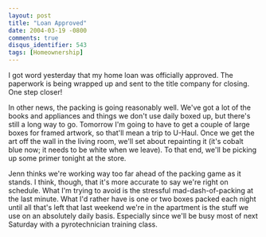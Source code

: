 ```yaml
---
layout: post
title: "Loan Approved"
date: 2004-03-19 -0800
comments: true
disqus_identifier: 543
tags: [Homeownership]
---
```

I got word yesterday that my home loan was officially approved. The
paperwork is being wrapped up and sent to the title company for closing.
One step closer!
 
 In other news, the packing is going reasonably well. We've got a lot of
the books and appliances and things we don't use daily boxed up, but
there's still a long way to go. Tomorrow I'm going to have to get a
couple of large boxes for framed artwork, so that'll mean a trip to
U-Haul. Once we get the art off the wall in the living room, we'll set
about repainting it (it's cobalt blue now; it needs to be white when we
leave). To that end, we'll be picking up some primer tonight at the
store.
 
 Jenn thinks we're working way too far ahead of the packing game as it
stands. I think, though, that it's more accurate to say we're right on
schedule. What I'm trying to avoid is the stressful mad-dash-of-packing
at the last minute. What I'd rather have is one or two boxes packed each
night until all that's left that last weekend we're in the apartment is
the stuff we use on an absolutely daily basis. Especially since we'll be
busy most of next Saturday with a pyrotechnician training class.
